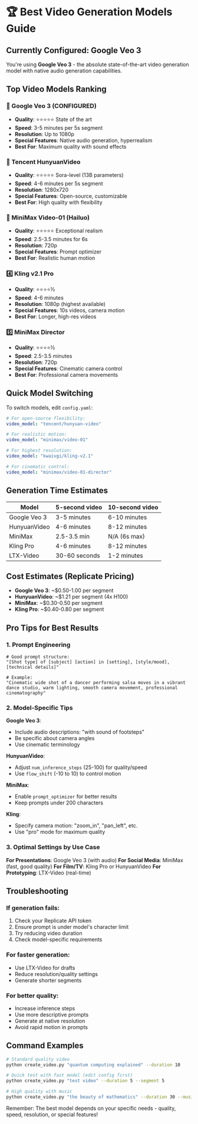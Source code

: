 # 🏆 Best Video Generation Models Guide

## Currently Configured: Google Veo 3
You're using **Google Veo 3** - the absolute state-of-the-art video generation model with native audio generation capabilities.

## Top Video Models Ranking

### 🥇 Google Veo 3 (CONFIGURED)
- **Quality**: ⭐⭐⭐⭐⭐ State of the art
- **Speed**: 3-5 minutes per 5s segment
- **Resolution**: Up to 1080p
- **Special Features**: Native audio generation, hyperrealism
- **Best For**: Maximum quality with sound effects

### 🥈 Tencent HunyuanVideo
- **Quality**: ⭐⭐⭐⭐⭐ Sora-level (13B parameters)
- **Speed**: 4-6 minutes per 5s segment
- **Resolution**: 1280x720
- **Special Features**: Open-source, customizable
- **Best For**: High quality with flexibility

### 🥉 MiniMax Video-01 (Hailuo)
- **Quality**: ⭐⭐⭐⭐⭐ Exceptional realism
- **Speed**: 2.5-3.5 minutes for 6s
- **Resolution**: 720p
- **Special Features**: Prompt optimizer
- **Best For**: Realistic human motion

### 4️⃣ Kling v2.1 Pro
- **Quality**: ⭐⭐⭐⭐½ 
- **Speed**: 4-6 minutes
- **Resolution**: 1080p (highest available)
- **Special Features**: 10s videos, camera motion
- **Best For**: Longer, high-res videos

### 5️⃣ MiniMax Director
- **Quality**: ⭐⭐⭐⭐½
- **Speed**: 2.5-3.5 minutes
- **Resolution**: 720p
- **Special Features**: Cinematic camera control
- **Best For**: Professional camera movements

## Quick Model Switching

To switch models, edit `config.yaml`:

```yaml
# For open-source flexibility:
video_model: "tencent/hunyuan-video"

# For realistic motion:
video_model: "minimax/video-01"

# For highest resolution:
video_model: "kwaivgi/kling-v2.1"

# For cinematic control:
video_model: "minimax/video-01-director"
```

## Generation Time Estimates

| Model | 5-second video | 10-second video |
|-------|----------------|-----------------|
| Google Veo 3 | 3-5 minutes | 6-10 minutes |
| HunyuanVideo | 4-6 minutes | 8-12 minutes |
| MiniMax | 2.5-3.5 min | N/A (6s max) |
| Kling Pro | 4-6 minutes | 8-12 minutes |
| LTX-Video | 30-60 seconds | 1-2 minutes |

## Cost Estimates (Replicate Pricing)

- **Google Veo 3**: ~$0.50-1.00 per segment
- **HunyuanVideo**: ~$1.21 per segment (4x H100)
- **MiniMax**: ~$0.30-0.50 per segment
- **Kling Pro**: ~$0.40-0.80 per segment

## Pro Tips for Best Results

### 1. Prompt Engineering
```
# Good prompt structure:
"[Shot type] of [subject] [action] in [setting], [style/mood], [technical details]"

# Example:
"Cinematic wide shot of a dancer performing salsa moves in a vibrant dance studio, warm lighting, smooth camera movement, professional cinematography"
```

### 2. Model-Specific Tips

**Google Veo 3**:
- Include audio descriptions: "with sound of footsteps"
- Be specific about camera angles
- Use cinematic terminology

**HunyuanVideo**:
- Adjust `num_inference_steps` (25-100) for quality/speed
- Use `flow_shift` (-10 to 10) to control motion

**MiniMax**:
- Enable `prompt_optimizer` for better results
- Keep prompts under 200 characters

**Kling**:
- Specify camera motion: "zoom_in", "pan_left", etc.
- Use "pro" mode for maximum quality

### 3. Optimal Settings by Use Case

**For Presentations**: Google Veo 3 (with audio)
**For Social Media**: MiniMax (fast, good quality)
**For Film/TV**: Kling Pro or HunyuanVideo
**For Prototyping**: LTX-Video (real-time)

## Troubleshooting

### If generation fails:
1. Check your Replicate API token
2. Ensure prompt is under model's character limit
3. Try reducing video duration
4. Check model-specific requirements

### For faster generation:
- Use LTX-Video for drafts
- Reduce resolution/quality settings
- Generate shorter segments

### For better quality:
- Increase inference steps
- Use more descriptive prompts
- Generate at native resolution
- Avoid rapid motion in prompts

## Command Examples

```bash
# Standard quality video
python create_video.py "quantum computing explained" --duration 10

# Quick test with fast model (edit config first)
python create_video.py "test video" --duration 5 --segment 5

# High quality with music
python create_video.py "the beauty of mathematics" --duration 30 --music
```

Remember: The best model depends on your specific needs - quality, speed, resolution, or special features!